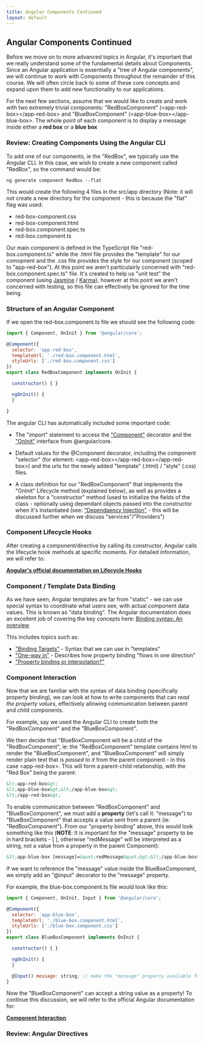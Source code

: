 ```yaml
---
title: Angular Components Continued
layout: default
---
```


## Angular Components Continued

Before we move on to more advanced topics in Angular, it's important that we really understand some of the fundamental details about Components.  Since an Angular application is essentially a "tree of Angular components", we will continue to work with Components throughout the remainder of this course.  We will often circle back to some of these core concepts and expand upon them to add new functionality to our applications.

For the next few sections, assume that we would like to create and work with two extremely trivial components: "RedBoxComponent" (&lt;app-red-box&gt;&lt;/app-red-box&gt; and "BlueBoxComponent" (&lt;app-blue-box&gt;&lt;/app-blue-box&gt;. The whole point of each component is to display a message inside either a **red box** or a **blue box**

### Review: Creating Components Using the Angular CLI

To add one of our components, ie the "RedBox", we typically use the Angular CLI.  In this case, we wish to create a new component called "RedBox", so the command would be:

```
ng generate component RedBox --flat
```

This would create the following 4 files in the src/app directory (Note: it will *not* create a new directory for the component - this is because the "flat" flag was used:

* red-box-component.css
* red-box-component.html
* red-box.component.spec.ts
* red-box.component.ts

Our main component is defined in the TypeScript file "red-box.component.ts" while the .html file provides the "template" for our comopnent and the .css file provides the style for our component (scoped to "app-red-box").  At this point we aren't particulairly concerned with "red-box.component.spec.ts" file.  It's created to help us "unit test" the component (using [Jasmine](https://jasmine.github.io/2.4/introduction.html) / [Karma](https://karma-runner.github.io/1.0/index.html)), however at this point we aren't concerned with testing, so this file can effectively be ignored for the time being.

### Structure of an Angular Component

If we open the red-box.component.ts file we should see the following code:

```js
import { Component, OnInit } from '@angular/core';

@Component({
  selector: 'app-red-box',
  templateUrl: './red-box.component.html',
  styleUrls: ['./red-box.component.css']
})
export class RedBoxComponent implements OnInit {

  constructor() { }

  ngOnInit() {
  }

}
```

The angular CLI has automatically included some important code:

* The "import" statement to access the ["Component"](https://angular.io/api/core/Component) decorator and the ["OnInit"](https://angular.io/api/core/OnInit) interface from @angular/core.

* Default values for the @Component decorator, including the component "selector" (for element: &lt;app-red-box&gt;&lt;/app-red-box&gt;&lt;/app-red-box&gt;) and the urls for the newly added "template" (.html) / "style" (.css) files. 

* A class definition for our "RedBoxComponent" that implements the "OnInit" Lifecycle method (explained below), as well as provides a skeleton for a "constructor" method (used to initialize the fields of the class - optionally using dependant objects passed into the constructor when it's instantiated (see: ["Dependaency Injection"](https://angular.io/guide/dependency-injection) - this will be discussed further when we discuss "services"/"Providers")

### Component Lifecycle Hooks

After creating a component/directive by calling its constructor, Angular calls the lifecycle hook methods at specific moments.  For detailed information, we will refer to:

**[Angular's official documentation on Lifecycle Hooks](https://angular.io/guide/lifecycle-hooks)**

### Component / Template Data Binding

As we have seen, Angular templates are far from "static" - we can use special syntax to coordinate what users see, with actual component data values.  This is known as "data binding".  The Angular documentation does an excellent job of covering the key concepts here: [Binding syntax: An overview](https://angular.io/guide/template-syntax#binding-syntax-an-overview)

This includes topics such as:

* ["Binding Targets"](https://angular.io/guide/template-syntax#binding-targets) - Syntax that we can use in "templates" 
* ["One-way in"](https://angular.io/guide/template-syntax#one-way-in) - Describes how property binding "flows in one direction"
* ["Property binding or interpolation?"](https://angular.io/guide/template-syntax#property-binding-or-interpolation)

### Component Interaction

Now that we are familiar with the syntax of data binding (specifically property binding), we can look at how to write components that can *read the property values*, effectively allowing communication between parent and child components.

For example, say we used the Angular CLI to create both the "RedBoxComponent" and the "BlueBoxComponent". 

We then decide that "BlueBoxComponent will be a child of the "RedBoxComponent", ie: the "RedBoxComponent" template contains html to render the "BlueBoxComponent", and "BlueBoxComponent" will simply render plain text that is *passed to it* from the parent component - in this case &lt;app-red-box&gt;. This will form a parent-child relationship, with the "Red Box" being the parent:

```html
&lt;app-red-box&gt;
&lt;app-blue-box&gt;&lt;/app-blue-box&gt;
&lt;/app-red-box&gt;
```

To enable communication between "RedBoxComponent" and "BlueBoxComponent", we must add a **property** (let's call it: "message") to "BlueBoxComponent" that accepts a value sent from a parent (ie: "RedBoxComponent").  From our "property binding" above, this would look something like this (**NOTE**: It is important for the "message" property to be in hard brackets - [ ], otherwise "redMessage" will be interpreted as a string, not a value from a property in the parent Component):

```html
&lt;app-blue-box [message]=&quot;redMessage&quot;&gt;&lt;/app-blue-box&gt;
```

If we want to reference the "message" value inside the BlueBoxComponent, we simply add an "@input" decorator to the "message" property.

For example, the blue-box.component.ts file would look like this:

```js
import { Component, OnInit, Input } from '@angular/core';

@Component({
  selector: 'app-blue-box',
  templateUrl: './blue-box.component.html',
  styleUrls: ['./blue-box.component.css']
})
export class BlueBoxComponent implements OnInit {

  constructor() { }

  ngOnInit() {
  }

  @Input() message: string; // make the "message" property available for binding
}
```

Now the "BlueBoxComponent" can accept a string value as a property! To continue this discussion, we will refer to the official Angular documentation for:

**[Component Interaction](https://angular.io/guide/component-interaction#component-interaction)**


### Review: Angular Directives




